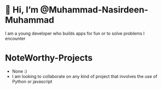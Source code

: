# 👋 Hi, I’m @Muhammad-Nasirdeen-Muhammad
I am a young developer who builds apps for fun or to solve problems I encounter

# NoteWorthy-Projects
- None :)
- I am looking to collaborate on any kind of project that involves the use of Python or javascript
